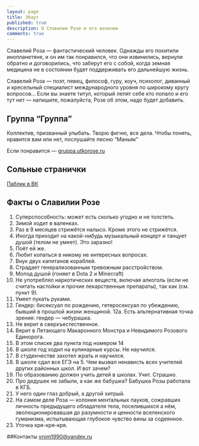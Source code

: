 ```yaml
---
layout: page
title: Эбаут
published: true
description: О Славилии Розе и его величии
comments: true
---
```


Славелий Роза — фантастический человек. Однажды его похитили инопланетяне, и он им так понравился, что они извинились, вернули обратно и договорились, что заберут его с собой, когда земная медицина не в состоянии будет поддерживать его дальнейшую жизнь.

Славелий Роза — поэт, певец, философ, гуру, коуч, психолог, диванный и кресельный специалист международного уровня по широкому кругу вопросов... Если вы знаете титул, который лепят себе кто попало и его тут нет — напишите, пожалуйста, Розе об этом, надо будет добавить. 

## Группа “Группа”
Коллектив, призванный улыбать. Творю фигню, все дела. Чтобы понять, нравится вам или нет, послушайте песню “Маньяк”

Если понравится — [gruppa.utkorose.ru](https://gruppa.utkorose.ru)

## Сольные странички
[Паблик в ВК](https://vk.com/utkorosepublic)

## Факты о Славилии Розе

1. Суперспособность: может есть сколько угодно и не толстеть.
2. Зимой ходит в валенках.
3. Раз в 9 месяцев стрижётся налысо. Кроме этого не стрижётся.
4. Иногда приходит на какой-нибудь музыкальный концерт и танцует душой (телом не умеет). Это заразно!
5. Поёт ей же.
6. Любит копаться в никому не интересных вопросах.
7. Внук двух капитанов кораблей.
8. Страдает генерализованным тревожным расстройством.
9. Молод душой (гоняет в Dota 2 и Minecraft)
10. Не употреблял наркотических веществ, включая алкоголь (если не считать настойки и прочие лекарственные препараты), так как (см. пункт 9).
11. Умеет пукать руками.
12. Гендер: бисексуал по рождению, гетеросексуал по убеждению, бывший в прошлой жизни женщиной.
12а. Есть альтернативная точка зрения: гендер — чебурашка.
13. Не верит в сверхъестественное.
14. Верит в Летающего Макаронного Монстра и Невидимого Розового Единорога.
14. В этом списке два пункта под номером 14
15. В школе год ходил на кулинарные курсы. Не научился.
16. В студенчестве захотел жрать и научился.
17. В школе сдал все ЕГЭ на 5. Чем вызвал ненависть всех учителей других районных школ. И вот зачем?
18. По образованию должен учить детей в школах. Учит. Страшно.
19. Про дедушек не забыли, а как же бабушка? Бабушка Розы работала в КГБ.
20. У него один глаз добрый, а другой хитрый.
21. На самом деле Роза — колония ментальных пауков, сожравших личность предыдущего обладателя тела, поселившихся а нём, эволюционировавшая до разумности и ценности вселенского гуманизма, испытывающая глубокое чувство вины за содеянное.
22. Уточка кря-кря-кря.

##Контакты
vrom1990@yandex.ru
